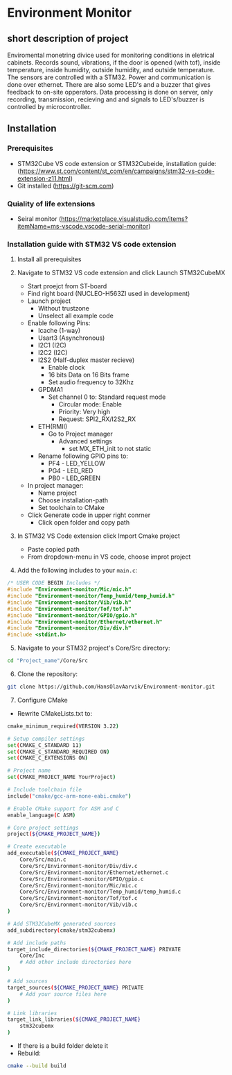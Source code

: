 # Environment Monitor


## short description of project
Enviromental monetring divice used for monitoring conditions in eletrical cabinets. Records sound, vibrations, if the door is opened (with tof), inside temperature, inside humidity, outside humidity, and outside temperature. The sensors are controlled with a STM32. Power and communication is done over ethernet. There are also some LED's and a buzzer that gives feedback to on-site opperators. Data processing is done on server, only recording, transmission, recieving and and signals to LED's/buzzer is controlled by microcontroller.


## Installation

### Prerequisites
- STM32Cube VS code extension or STM32Cubeide, installation guide: (https://www.st.com/content/st_com/en/campaigns/stm32-vs-code-extension-z11.html)
- Git installed (https://git-scm.com)

### Quiality of life extensions
- Seiral monitor (https://marketplace.visualstudio.com/items?itemName=ms-vscode.vscode-serial-monitor)


### Installation guide with STM32 VS code extension

1. Install all prerequisites

2. Navigate to STM32 VS code extension and click Launch STM32CubeMX
    
    - Start proejct from ST-board
    - Find right board (NUCLEO-H563ZI used in development)
    - Launch project
        - Without trustzone
        - Unselect all example code
    - Enable following Pins:
        - Icache (1-way)
        - Usart3 (Asynchronous)
        - I2C1 (I2C)
        - I2C2 (I2C)
        - I2S2 (Half-duplex master recieve)
            - Enable clock
            - 16 bits Data on 16 Bits frame
            - Set audio frequency to 32Khz
        - GPDMA1
            - Set channel 0 to: Standard request mode
                - Circular mode: Enable
                - Priority: Very high
                - Request: SPI2_RX/I2S2_RX
        - ETH(RMII)
            - Go to Project manager
                - Advanced settings
                    - set MX_ETH_init to not static 
        - Rename following GPIO pins to:
            - PF4 - LED_YELLOW
            - PG4 - LED_RED
            - PB0 - LED_GREEN
    - In project manager:
        - Name project
        - Choose installation-path
        - Set toolchain to CMake
    - Click Generate code in upper right conrner
        - Click open folder and copy path
3. In STM32 VS Code extension click Import Cmake project
    - Paste copied path
    - From dropdown-menu in VS code, choose improt project

4. Add the following includes to your `main.c`:
```c
/* USER CODE BEGIN Includes */
#include "Environment-monitor/Mic/mic.h"
#include "Environment-monitor/Temp_humid/temp_humid.h"
#include "Environment-monitor/Vib/vib.h"
#include "Environment-monitor/Tof/tof.h"
#include "Environment-monitor/GPIO/gpio.h"
#include "Environment-monitor/Ethernet/ethernet.h"
#include "Environment-monitor/Div/div.h"
#include <stdint.h>
```

5. Navigate to your STM32 project's Core/Src directory:
```bash
cd "Project_name"/Core/Src
```

6. Clone the repository:
```bash
git clone https://github.com/HansOlavAarvik/Environment-monitor.git
```


7. Configure CMake 

- Rewrite CMakeLists.txt to:
```bash
cmake_minimum_required(VERSION 3.22)

# Setup compiler settings
set(CMAKE_C_STANDARD 11)
set(CMAKE_C_STANDARD_REQUIRED ON)
set(CMAKE_C_EXTENSIONS ON)

# Project name
set(CMAKE_PROJECT_NAME YourProject)

# Include toolchain file
include("cmake/gcc-arm-none-eabi.cmake")

# Enable CMake support for ASM and C
enable_language(C ASM)

# Core project settings
project(${CMAKE_PROJECT_NAME})

# Create executable
add_executable(${CMAKE_PROJECT_NAME}
    Core/Src/main.c
    Core/Src/Environment-monitor/Div/div.c
    Core/Src/Environment-monitor/Ethernet/ethernet.c
    Core/Src/Environment-monitor/GPIO/gpio.c
    Core/Src/Environment-monitor/Mic/mic.c
    Core/Src/Environment-monitor/Temp_humid/temp_humid.c
    Core/Src/Environment-monitor/Tof/tof.c
    Core/Src/Environment-monitor/Vib/vib.c
)

# Add STM32CubeMX generated sources
add_subdirectory(cmake/stm32cubemx)

# Add include paths
target_include_directories(${CMAKE_PROJECT_NAME} PRIVATE
    Core/Inc
    # Add other include directories here
)

# Add sources
target_sources(${CMAKE_PROJECT_NAME} PRIVATE
    # Add your source files here
)

# Link libraries
target_link_libraries(${CMAKE_PROJECT_NAME}
    stm32cubemx
)
```

  - If there is a build folder delete it
  - Rebuild:


```bash 
cmake --build build
```

